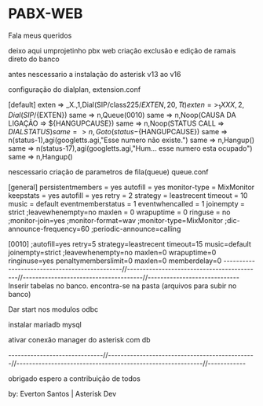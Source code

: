 # PABX-WEB

Fala meus queridos 

deixo aqui umprojetinho pbx web criação exclusão e edição de ramais direto do banco 

antes nescessario a instalação do asterisk v13 ao v16

configuração do dialplan, extension.conf

[default]
exten => _X.,1,Dial(SIP/class225/${EXTEN},20,Tt)
exten => _1XXX,2,Dial(SIP/${EXTEN})
same => n,Queue(0010)
same => n,Noop(CAUSA DA LIGAÇÃO => ${HANGUPCAUSE})
same => n,Noop(STATUS CALL => ${DIALSTATUS})
same => n,Goto(status-${HANGUPCAUSE})
same => n(status-1),agi(googletts.agi,"Esse numero não existe.")
same => n,Hangup()
same => n(status-17),agi(googletts.agi,"Hum... esse numero esta ocupado")
same => n,Hangup()

nescessario criação de parametros de fila(queue) queue.conf

[general]
persistentmembers = yes
autofill = yes
monitor-type = MixMonitor
keepstats = yes
autofill = yes
retry = 2
strategy = leastrecent
timeout = 10
music = default
eventmemberstatus = 1
eventwhencalled = 1
joinempty = strict
;leavewhenempty=no
maxlen = 0
wrapuptime = 0
ringuse = no
;monitor-join=yes
;monitor-format=wav
;monitor-type=MixMonitor
;dic-announce-frequency=60
;periodic-announce=calling

[0010]
;autofill=yes
retry=5
strategy=leastrecent
timeout=15
music=default
joinempty=strict
;leavewhenempty=no
maxlen=0
wrapuptime=0
ringinuse=yes
penaltymemberslimit=0
maxlen=0
memberdelay=0
----------------------------------------------//-------------------------------------------//--------------------------------------//-----------------------------
Inserir tabelas no banco. encontra-se na pasta (arquivos para subir no banco)

Dar start nos modulos odbc

instalar mariadb mysql 

ativar conexão manager do asterisk com db 

------------------------------//-----------------------------------------------//-----------------------------------------------------------//------------


obrigado espero a contribuição de todos 

by: Everton Santos | Asterisk Dev
